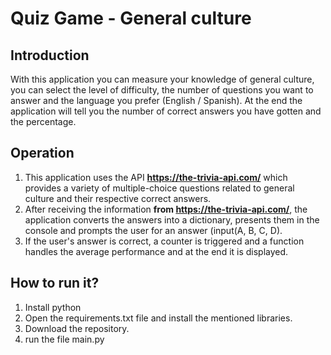 # Quiz Game - General culture

## Introduction

With this application you can measure your knowledge of general culture, you can select the level of difficulty, the number of questions you want to answer and the language you prefer (English / Spanish). At the end the application will tell you the number of correct answers you have gotten and the percentage.

## Operation


1. This application uses the API **https://the-trivia-api.com/** which provides a variety of multiple-choice questions related to general culture and their respective correct answers.
2. After receiving the information **from https://the-trivia-api.com/**, the application converts the answers into a dictionary, presents them in the console and prompts the user for an answer (input(A, B, C, D).
3. If the user's answer is correct, a counter is triggered and a function handles the average performance and at the end it is displayed.

## How to run it?

1. Install python
2. Open the requirements.txt file and install the mentioned libraries.
3. Download the repository.
4. run the file main.py

